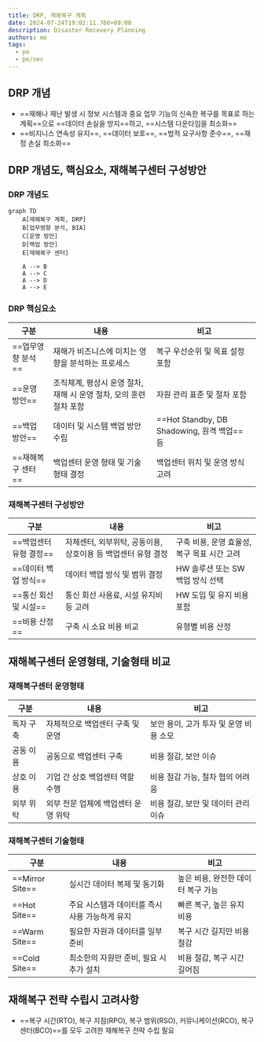 ```yaml
---
title: DRP, 재해복구 계획
date: 2024-07-24T19:02:11.766+09:00
description: Disaster Recovery Planning
authors: me
tags:
  - pe
  - pe/sec 
---
```



## DRP 개념

- ==재해나 재난 발생 시 정보 시스템과 중요 업무 기능의 신속한 복구를 목표로 하는 계획==으로 ==데이터 손실을 방지==하고, ==시스템 다운타임을 최소화==
- ==비지니스 연속성 유지==, ==데이터 보호==, ==법적 요구사항 준수==, ==재정 손실 최소화==

## DRP 개념도, 핵심요소, 재해복구센터 구성방안

### DRP 개념도

```mermaid
graph TD
    A[재해복구 계획, DRP]
    B[업무영향 분석, BIA]
    C[운영 방안]
    D[백업 방안]
    E[재해복구 센터]

    A --> B
    A --> C
    A --> D
    A --> E
```

### DRP 핵심요소

| 구분 | 내용 | 비고 |
|---|---|---|
| ==업무영향 분석== | 재해가 비즈니스에 미치는 영향을 분석하는 프로세스 | 복구 우선순위 및 목표 설정 포함 |
| ==운영 방안== | 조직체계, 평상시 운영 절차, 재해 시 운영 절차, 모의 훈련 절차 포함 | 자원 관리 표준 및 절차 포함 |
| ==백업 방안== | 데이터 및 시스템 백업 방안 수립 | ==Hot Standby, DB Shadowing, 원격 백업== 등 |
| ==재해복구 센터== | 백업센터 운영 형태 및 기술 형태 결정 | 백업센터 위치 및 운영 방식 고려 |

### 재해복구센터 구성방안

| 구분 | 내용 | 비고 |
|---|---|---|
| ==백업센터 유형 결정== | 자체센터, 외부위탁, 공동이용, 상호이용 등 백업센터 유형 결정 | 구축 비용, 운영 효율성, 복구 목표 시간 고려 |
| ==데이터 백업 방식== | 데이터 백업 방식 및 범위 결정 | HW 솔루션 또는 SW 백업 방식 선택 |
| ==통신 회선 및 시설== | 통신 회선 사용료, 시설 유지비 등 고려 | HW 도입 및 유지 비용 포함 |
| ==비용 산정== | 구축 시 소요 비용 비교 | 유형별 비용 산정 |

## 재해복구센터 운영형태, 기술형태 비교

### 재해복구센터 운영형태

| 구분 | 내용 | 비고 |
|---|---|---|
| 독자 구축 | 자체적으로 백업센터 구축 및 운영 | 보안 용이, 고가 투자 및 운영 비용 소모 |
| 공동 이용 | 공동으로 백업센터 구축 | 비용 절감, 보안 이슈 |
| 상호 이용 | 기업 간 상호 백업센터 역할 수행 | 비용 절감 가능, 절차 협의 어려움 |
| 외부 위탁 | 외부 전문 업체에 백업센터 운영 위탁 | 비용 절감, 보안 및 데이터 관리 이슈 |

### 재해복구센터 기술형태

| 구분 | 내용 | 비고 |
|---|---|---|
| ==Mirror Site== | 실시간 데이터 복제 및 동기화 | 높은 비용, 완전한 데이터 복구 가능 |
| ==Hot Site== | 주요 시스템과 데이터를 즉시 사용 가능하게 유지 | 빠른 복구, 높은 유지 비용 |
| ==Warm Site== | 필요한 자원과 데이터를 일부 준비 | 복구 시간 길지만 비용 절감 |
| ==Cold Site== | 최소한의 자원만 준비, 필요 시 추가 설치 | 비용 절감, 복구 시간 길어짐 |

## 재해복구 전략 수립시 고려사항

- ==복구 시간(RTO), 복구 지점(RPO), 복구 범위(RSO), 커뮤니케이션(RCO), 복구 센터(BCO)==를 모두 고려한 재해복구 전략 수립 필요
